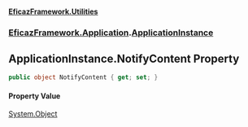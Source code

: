 #### [EficazFramework.Utilities](EficazFrameworkUtilities.md 'EficazFramework Utilities')
### [EficazFramework.Application](EficazFrameworkUtilities.md#EficazFramework.Application 'EficazFramework.Application').[ApplicationInstance](EficazFramework.Application/ApplicationInstance.md 'EficazFramework.Application.ApplicationInstance')

## ApplicationInstance.NotifyContent Property

```csharp
public object NotifyContent { get; set; }
```

#### Property Value
[System.Object](https://docs.microsoft.com/en-us/dotnet/api/System.Object 'System.Object')